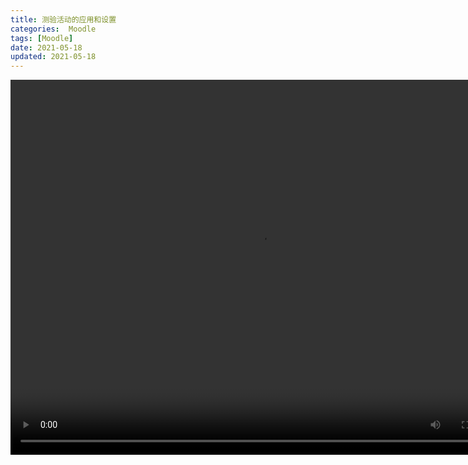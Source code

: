 ```yaml
---
title: 测验活动的应用和设置
categories:  Moodle
tags: [Moodle]
date: 2021-05-18
updated: 2021-05-18
--- 
```


<video src="https://www.woteach.cn/pluginfile.php/958/mod_resource/content/1/5.3%20%E6%B5%8B%E9%AA%8C.mp4" width="800px" height="600px" controls="controls"></video>